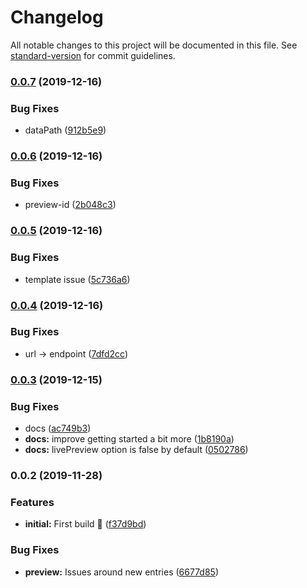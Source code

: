 # Changelog

All notable changes to this project will be documented in this file. See [standard-version](https://github.com/conventional-changelog/standard-version) for commit guidelines.

### [0.0.7](https://github.com/sanscheese/gridsome-source-craft-graphql/compare/v0.0.6...v0.0.7) (2019-12-16)


### Bug Fixes

* dataPath ([912b5e9](https://github.com/sanscheese/gridsome-source-craft-graphql/commit/912b5e95a01528e5014ef5ce82a1354fdad88a46))

### [0.0.6](https://github.com/sanscheese/gridsome-source-craft-graphql/compare/v0.0.5...v0.0.6) (2019-12-16)


### Bug Fixes

* preview-id ([2b048c3](https://github.com/sanscheese/gridsome-source-craft-graphql/commit/2b048c30e600c89f5fdf66139715631a27ea7515))

### [0.0.5](https://github.com/sanscheese/gridsome-source-craft-graphql/compare/v0.0.4...v0.0.5) (2019-12-16)


### Bug Fixes

* template issue ([5c736a6](https://github.com/sanscheese/gridsome-source-craft-graphql/commit/5c736a6167823a5f0b9b2d48e58207dc7ffe88c4))

### [0.0.4](https://github.com/sanscheese/gridsome-source-craft-graphql/compare/v0.0.3...v0.0.4) (2019-12-16)


### Bug Fixes

* url -> endpoint ([7dfd2cc](https://github.com/sanscheese/gridsome-source-craft-graphql/commit/7dfd2cc6213d2cdeecb4f171e6a7fdfa8473622a))

### [0.0.3](https://github.com/sanscheese/gridsome-source-craft-graphql/compare/v0.0.2...v0.0.3) (2019-12-15)


### Bug Fixes

* docs ([ac749b3](https://github.com/sanscheese/gridsome-source-craft-graphql/commit/ac749b3129e0d18521910524080814bb37fd4f74))
* **docs:** improve getting started a bit more ([1b8190a](https://github.com/sanscheese/gridsome-source-craft-graphql/commit/1b8190acc06080e8907784eca8b7f13c15a0b4a0))
* **docs:** livePreview option is false by default ([0502786](https://github.com/sanscheese/gridsome-source-craft-graphql/commit/050278681f9c8231de8c71781968ae9a4ef867de))

### 0.0.2 (2019-11-28)


### Features

* **initial:** First build 🎉 ([f37d9bd](https://github.com/sanscheese/gridsome-source-craft-graphql/commit/f37d9bd7651f8605a5e0fd3bb86d180ca2f98006))


### Bug Fixes

* **preview:** Issues around new entries ([6677d85](https://github.com/sanscheese/gridsome-source-craft-graphql/commit/6677d85ee8e1b57c402a19b5c33963922be9c45a))
